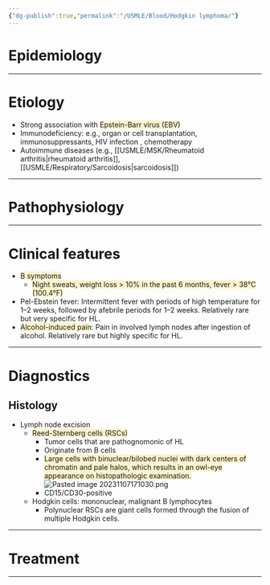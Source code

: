 ```yaml
---
{"dg-publish":true,"permalink":"/USMLE/Blood/Hodgkin lymphoma/"}
---
```


# Epidemiology


---
# Etiology
- Strong association with <span style="background:rgba(240, 200, 0, 0.2)">Epstein-Barr virus (EBV) </span>
- Immunodeficiency: e.g., organ or cell transplantation, immunosuppressants, HIV infection , chemotherapy
- Autoimmune diseases (e.g., [[USMLE/MSK/Rheumatoid arthritis\|rheumatoid arthritis]], [[USMLE/Respiratory/Sarcoidosis\|sarcoidosis]])

---
# Pathophysiology


---
# Clinical features
- <span style="background:rgba(240, 200, 0, 0.2)">B symptoms</span>
	- <span style="background:rgba(240, 200, 0, 0.2)">Night sweats, weight loss > 10% in the past 6 months, fever > 38°C (100.4°F)</span>
- Pel-Ebstein fever: Intermittent fever with periods of high temperature for 1–2 weeks, followed by afebrile periods for 1–2 weeks. Relatively rare but very specific for HL.
- <span style="background:rgba(240, 200, 0, 0.2)">Alcohol-induced pain</span>: Pain in involved lymph nodes after ingestion of alcohol. Relatively rare but highly specific for HL.

---
# Diagnostics
## Histology
- Lymph node excision 
	- <span style="background:rgba(240, 200, 0, 0.2)">Reed-Sternberg cells (RSCs)</span>
		- Tumor cells that are pathognomonic of HL
		- Originate from B cells
		- <span style="background:rgba(240, 200, 0, 0.2)">Large cells with binuclear/bilobed nuclei with dark centers of chromatin and pale halos, which results in an owl-eye appearance on histopathologic examination.</span>![Pasted image 20231107171030.png](/img/user/appendix/Pasted%20image%2020231107171030.png)
		- CD15/CD30-positive
	- Hodgkin cells: mononuclear, malignant B lymphocytes 
		- Polynuclear RSCs are giant cells formed through the fusion of multiple Hodgkin cells.  

---
# Treatment


---
